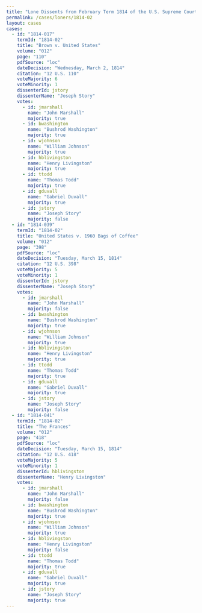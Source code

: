 ```yaml
---
title: "Lone Dissents from February Term 1814 of the U.S. Supreme Court"
permalink: /cases/loners/1814-02
layout: cases
cases:
  - id: "1814-017"
    termId: "1814-02"
    title: "Brown v. United States"
    volume: "012"
    page: "110"
    pdfSource: "loc"
    dateDecision: "Wednesday, March 2, 1814"
    citation: "12 U.S. 110"
    voteMajority: 6
    voteMinority: 1
    dissenterId: jstory
    dissenterName: "Joseph Story"
    votes:
      - id: jmarshall
        name: "John Marshall"
        majority: true
      - id: bwashington
        name: "Bushrod Washington"
        majority: true
      - id: wjohnson
        name: "William Johnson"
        majority: true
      - id: hblivingston
        name: "Henry Livingston"
        majority: true
      - id: ttodd
        name: "Thomas Todd"
        majority: true
      - id: gduvall
        name: "Gabriel Duvall"
        majority: true
      - id: jstory
        name: "Joseph Story"
        majority: false
  - id: "1814-039"
    termId: "1814-02"
    title: "United States v. 1960 Bags of Coffee"
    volume: "012"
    page: "398"
    pdfSource: "loc"
    dateDecision: "Tuesday, March 15, 1814"
    citation: "12 U.S. 398"
    voteMajority: 5
    voteMinority: 1
    dissenterId: jstory
    dissenterName: "Joseph Story"
    votes:
      - id: jmarshall
        name: "John Marshall"
        majority: false
      - id: bwashington
        name: "Bushrod Washington"
        majority: true
      - id: wjohnson
        name: "William Johnson"
        majority: true
      - id: hblivingston
        name: "Henry Livingston"
        majority: true
      - id: ttodd
        name: "Thomas Todd"
        majority: true
      - id: gduvall
        name: "Gabriel Duvall"
        majority: true
      - id: jstory
        name: "Joseph Story"
        majority: false
  - id: "1814-041"
    termId: "1814-02"
    title: "The Frances"
    volume: "012"
    page: "418"
    pdfSource: "loc"
    dateDecision: "Tuesday, March 15, 1814"
    citation: "12 U.S. 418"
    voteMajority: 5
    voteMinority: 1
    dissenterId: hblivingston
    dissenterName: "Henry Livingston"
    votes:
      - id: jmarshall
        name: "John Marshall"
        majority: false
      - id: bwashington
        name: "Bushrod Washington"
        majority: true
      - id: wjohnson
        name: "William Johnson"
        majority: true
      - id: hblivingston
        name: "Henry Livingston"
        majority: false
      - id: ttodd
        name: "Thomas Todd"
        majority: true
      - id: gduvall
        name: "Gabriel Duvall"
        majority: true
      - id: jstory
        name: "Joseph Story"
        majority: true
---
```

